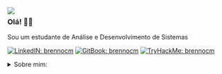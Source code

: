 <img align="left" src="https://orhun.dev/img/crow.png">

### Olá! 🏴‍☠️


Sou um estudante de Análise e Desenvolvimento de Sistemas
<br>

[![LinkedIN: brennocm](https://img.shields.io/badge/LinkedIn-0A66C2.svg?style=for-the-badge&logo=LinkedIn&logoColor=white)](https://www.linkedin.com/in/brennocm/)
[![GitBook: brennocm](https://img.shields.io/badge/GitBook-3884FF.svg?style=for-the-badge&logo=GitBook&logoColor=white)](https://brennocm.gitbook.io/profile/)
[![TryHackMe: brennocm](https://img.shields.io/badge/TryHackMe-212C42.svg?style=for-the-badge&logo=TryHackMe&logoColor=white)](https://tryhackme.com/p/brennocm)

<details>
 
<summary> Sobre mim:</summary>
 

<div align="left">
 
``` js

brennocm@vm:$ cd github
brennocm@vm:/github$ ls
profile.sh
brennocm@vm:/github$ cat profile.sh
brennocm@vm:/github$
#!bin/bash

echo "hacking enthusiast"

sudo apt-get update
sudo apt-get upgrade
 
sudo apt-get install nmap -y
sudo apt-get install burpsuit -y
sudo apt-get install ncat -y
sudo apt-get install proxychains4 -y
sudo apt-get install torbrowser-launcher -y

#profile

so=kali,whonix,tails,windows
lin=c,python,php,javascript
inte=ctf,hacking,programacao

echo "Sistemas operacionais: $so"
echo "Linguagens de programação: $lin"
echo "Interesses: $inte"


```
  </div>
</details>
